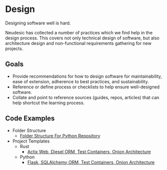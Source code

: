 # Design

Designing software well is hard.

Neudesic has collected a number of practices which we find help in the design process.
This covers not only technical design of software, but also architecture design and non-functional requirements gathering for new projects.

## Goals

- Provide recommendations for how to design software for maintainability, ease of extension, adherence to best practices, and sustainability.
- Reference or define process or checklists to help ensure well-designed software.
- Collate and point to reference sources (guides, repos, articles) that can help shortcut the learning process.

## Code Examples

- Folder Structure
  - [Folder Structure For Python Repository](https://github.com/microsoft/cookiecutter_template_for_python)
- Project Templates
  - Rust
    - [Actix Web, Diesel ORM, Test Containers, Onion Architecture](https://github.com/microsoft/cookiecutter-rust-actix-clean-architecture)
  - Python
    - [Flask, SQLAlchemy ORM, Test Containers, Onion Architecture](https://github.com/microsoft/cookiecutter-python-flask-clean-architecture)
